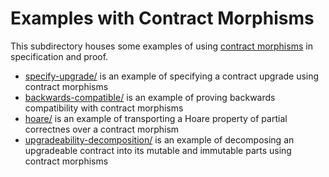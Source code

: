 # Examples with Contract Morphisms

This subdirectory houses some examples of using [contract morphisms](../../theories/ContractMorphisms.v) in specification and proof.

-   [specify-upgrade/](specify-upgrade/specify-upgrade.v) is an example of specifying a contract upgrade using contract morphisms
-   [backwards-compatible/](backwards-compatible/backwards-compatible.v) is an example of proving backwards compatibility with contract morphisms 
-   [hoare/](hoare/hoare.v) is an example of transporting a Hoare property of partial correctnes over a contract morphism
-   [upgradeability-decomposition/](upgradeability-decomposition/upgradeability-decomposition.v) is an example of decomposing an upgradeable contract into its mutable and immutable parts using contract morphisms